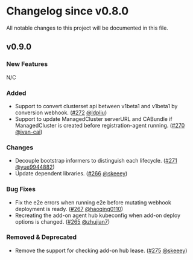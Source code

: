 # Changelog since v0.8.0
All notable changes to this project will be documented in this file.

## v0.9.0

### New Features 
N/C

### Added
* Support to convert clusterset api between v1beta1 and v1beta1 by conversion webhook. ([#272](https://github.com/open-cluster-management-io/registration/pull/272) [@ldpliu](https://github.com/ldpliu))
* Support to update ManagedCluster serverURL and CABundle if ManagedCluster is created before registration-agent running. ([#270](https://github.com/open-cluster-management-io/registration/pull/270) [@ivan-cai](https://github.com/ivan-cai))

### Changes
* Decouple bootstrap informers to distinguish each lifecycle. ([#271](https://github.com/open-cluster-management-io/registration/pull/271) [@yue9944882](https://github.com/yue9944882))
* Update dependent libraries. ([#266](https://github.com/open-cluster-management-io/registration/pull/266) [@skeeey](https://github.com/skeeey))


### Bug Fixes
* Fix the e2e errors when running e2e before mutating webhook deployment is ready. ([#267](https://github.com/open-cluster-management-io/registration/pull/267) [@haoqing0110](https://github.com/haoqing0110))
* Recreating the add-on agent hub kubeconfig when add-on deploy options is changed. ([#265](https://github.com/open-cluster-management-io/registration/pull/265) [@zhujian7](https://github.com/zhujian7))


### Removed & Deprecated
* Remove the support for checking add-on hub lease. ([#275](https://github.com/open-cluster-management-io/registration/pull/275) [@skeeey](https://github.com/skeeey))
